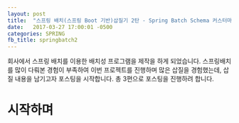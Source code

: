 ```yaml
---
layout: post
title:  "스프링 배치(스프링 Boot 기반)삽질기 2탄 - Spring Batch Schema 커스터마이징"
date:   2017-03-27 17:00:01 -0500
categories: SPRING
fb_title: springbatch2
---
```


회사에서 스프링 배치를 이용한 배치성 프로그램을 제작을 하게 되었습니다.
스프링배치를 많이 다뤄본 경험이 부족하여 이번 프로젝트를 진행하며 많은 삽질을 경험했는데,
삽질 내용을 남기고자 포스팅을 시작합니다. 총 3편으로 포스팅을 진행하려 합니다.

# 시작하며
